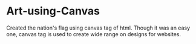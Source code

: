 # Art-using-Canvas
  Created the nation's flag using canvas tag of html. 
  Though it was an easy one, canvas tag is used to create wide range on designs for websites.

